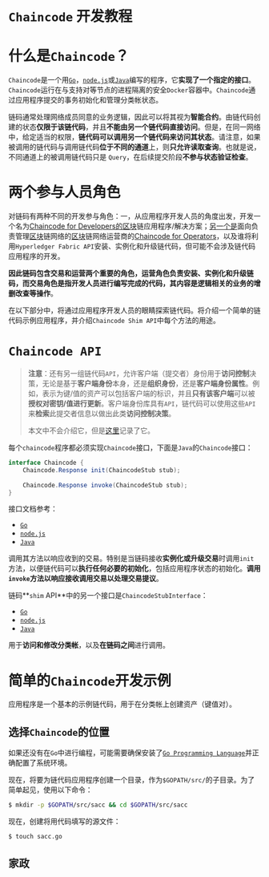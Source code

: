 # `Chaincode` 开发教程

# 什么是`Chaincode`？

`Chaincode`是一个用[`Go`](https://golang.org/)，[`node.js`](https://nodejs.org/)或[`Java`](https://java.com/en/)编写的程序，它**实现了一个指定的接口**。`Chaincode`运行在与支持对等节点的进程隔离的安全`Docker`容器中。`Chaincode`通过应用程序提交的事务初始化和管理分类帐状态。

链码通常处理网络成员同意的业务逻辑，因此可以将其视为**智能合约**。由链代码创建的状态**仅限于该链代码**，并且**不能由另一个链代码直接访问**。但是，在同一网络中，给定适当的权限，**链代码可以调用另一个链代码来访问其状态**。请注意，如果被调用的链代码与调用链代码**位于不同的通道**上，则**只允许读取查询**。也就是说，不同通道上的被调用链代码只是 `Query`，在后续提交阶段**不参与状态验证检查**。

# 两个参与人员角色

对链码有两种不同的开发参与角色：一，从应用程序开发人员的角度出发，开发一个名为[Chaincode for Developers的区块](https://hyperledger-fabric.readthedocs.io/en/latest/chaincode4ade.html)链应用程序/解决方案；[另一个是](https://hyperledger-fabric.readthedocs.io/en/latest/chaincode4noah.html)面向负责管理[区块](https://hyperledger-fabric.readthedocs.io/en/latest/chaincode4noah.html)链网络的[区块](https://hyperledger-fabric.readthedocs.io/en/latest/chaincode4noah.html)链网络运营商的[Chaincode for Operators](https://hyperledger-fabric.readthedocs.io/en/latest/chaincode4noah.html)，以及谁将利用`Hyperledger Fabric API`安装、实例化和升级链代码，但可能不会涉及链代码应用程序的开发。

**因此链码包含交易和运营两个重要的角色，运营角色负责安装、实例化和升级链码，而交易角色是指开发人员进行编写完成的代码，其内容是逻辑相关的业务的增删改查等操作**。



在以下部分中，将通过应用程序开发人员的眼睛探索链代码。将介绍一个简单的链代码示例应用程序，并介绍`Chaincode Shim API`中每个方法的用途。

# `Chaincode API`

> **注意**：还有另一组链代码`API`，允许客户端（提交者）身份用于**访问控制**决策，无论是基于**客户端身份**本身，还是**组织身份**，还是**客户端身份属性**。例如，表示为键/值的资产可以包括客户端的标识，并且**只有该客户端**可以被**授权对密钥/值进行更新**。客户端身份库具有`API`，链代码可以使用这些`API`来**检索**此提交者信息以做出此类**访问控制决策**。
>
> 本文中不会介绍它，但是[这里](https://github.com/hyperledger/fabric/blob/master/core/chaincode/lib/cid/README.md)记录了它。

每个`chaincode`程序都必须实现`Chaincode`接口，下面是`Java`的`Chaincode`接口：

```java
interface Chaincode {
	Chaincode.Response init(ChaincodeStub stub);
    
	Chaincode.Response invoke(ChaincodeStub stub);
}
```

接口文档参考：

- [`Go`](https://godoc.org/github.com/hyperledger/fabric/core/chaincode/shim#Chaincode)
- [`node.js`](https://fabric-shim.github.io/ChaincodeInterface.html)
- [`Java`](https://fabric-chaincode-java.github.io/org/hyperledger/fabric/shim/Chaincode.html)

调用其方法以响应收到的交易。特别是当链码接收**实例化或升级交易**时调用`init`方法，以便链代码可以**执行任何必要的初始化**，包括应用程序状态的初始化。**调用`invoke`方法以响应接收调用交易以处理交易提议**。

链码**`shim` API**中的另一个接口是`ChaincodeStubInterface`：

- [`Go`](https://godoc.org/github.com/hyperledger/fabric/core/chaincode/shim#ChaincodeStubInterface)
- [`node.js`](https://fabric-shim.github.io/ChaincodeStub.html)
- [`Java`](https://fabric-chaincode-java.github.io/org/hyperledger/fabric/shim/ChaincodeStub.html)

用于**访问和修改分类帐**，以及**在链码之间**进行调用。

# 简单的`Chaincode`开发示例

应用程序是一个基本的示例链代码，用于在分类帐上创建资产（键值对）。

## 选择`Chaincode`的位置

如果还没有在`Go`中进行编程，可能需要确保安装了[`Go Programming Language`](https://hyperledger-fabric.readthedocs.io/en/latest/prereqs.html#golang)并正确配置了系统环境。

现在，将要为链代码应用程序创建一个目录，作为`$GOPATH/src/`的子目录。为了简单起见，使用以下命令：

```sh
$ mkdir -p $GOPATH/src/sacc && cd $GOPATH/src/sacc
```

现在，创建将用代码填写的源文件：

```sh
$ touch sacc.go
```

## 家政

